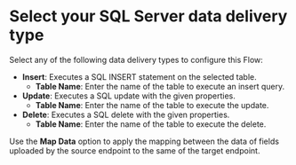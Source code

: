 # Select your SQL Server data delivery type

Select any of the following data delivery types to configure this Flow:

* **Insert**: Executes a SQL INSERT statement on the selected table.&#x20;
  * **Table Name**: Enter the name of the table to execute an insert query.
* **Update**: Executes a SQL update with the given properties.
  * **Table Name**: Enter the name of the table to execute the update.&#x20;
* **Delete**: Executes a SQL delete with the given properties.
  * **Table Name**: Enter the name of the table to execute the delete.&#x20;

Use the **Map Data** option to apply the mapping between the data of fields uploaded by the source endpoint to the same of the target endpoint.
